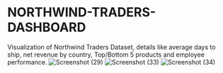 # NORTHWIND-TRADERS-DASHBOARD
Visualization of Northwind Traders Dataset, details like average days to ship, net revenue by country, Top/Bottom 5 products and employee performance.
![Screenshot (29)](https://github.com/EjioguUgochukwu18/NORTHWIND-TRADERS-DASHBOARD/assets/96904709/54daf58d-ad21-43f7-a644-40568f280663)
![Screenshot (33)](https://github.com/EjioguUgochukwu18/NORTHWIND-TRADERS-DASHBOARD/assets/96904709/cc3b5503-a447-4e91-afa7-62bac4bc510e)
![Screenshot (34)](https://github.com/EjioguUgochukwu18/NORTHWIND-TRADERS-DASHBOARD/assets/96904709/a956e93f-83c7-480d-bb2f-dc3edb32607a)
